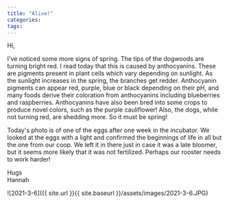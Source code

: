 ```yaml
---
title: "Alive!"
categories:
tags:
---
```


Hi,

I've noticed some more signs of spring. The tips of the dogwoods are turning bright red. I read today that this is caused by anthocyanins. These are pigments present in plant cells which vary depending on sunlight. As the sunlight increases in the spring, the branches get redder. Anthocyanin pigments can appear red, purple, blue or black depending on their pH, and many foods derive their coloration from anthocyanins including blueberries and raspberries. Anthocyanins have also been bred into some crops to produce novel colors, such as the purple cauliflower! Also, the dogs, while not turning red, are shedding more. So it must be spring!

Today's photo is of one of the eggs after one week in the incubator. We looked at the eggs with a light and confirmed the beginnings of life in all but the one from our coop. We left it in there just in case it was a late bloomer, but it seems more likely that it was not fertilized. Perhaps our rooster needs to work harder! 

Hugs<br />
Hannah

![2021-3-6]({{ site.url }}{{ site.baseurl }}/assets/images/2021-3-6.JPG)